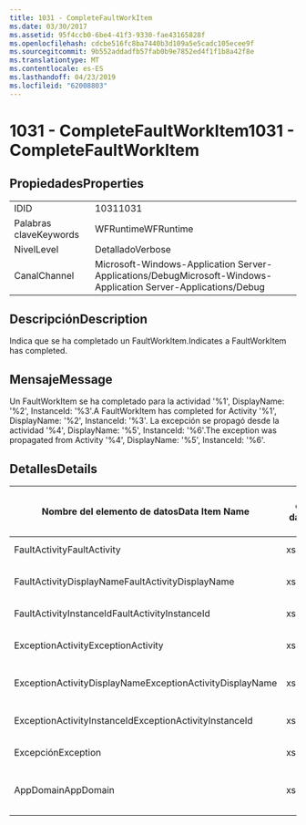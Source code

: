 ```yaml
---
title: 1031 - CompleteFaultWorkItem
ms.date: 03/30/2017
ms.assetid: 95f4ccb0-6be4-41f3-9330-fae43165828f
ms.openlocfilehash: cdcbe516fc8ba7440b3d109a5e5cadc105ecee9f
ms.sourcegitcommit: 9b552addadfb57fab0b9e7852ed4f1f1b8a42f8e
ms.translationtype: MT
ms.contentlocale: es-ES
ms.lasthandoff: 04/23/2019
ms.locfileid: "62008803"
---
```

# <a name="1031---completefaultworkitem"></a><span data-ttu-id="e1e23-102">1031 - CompleteFaultWorkItem</span><span class="sxs-lookup"><span data-stu-id="e1e23-102">1031 - CompleteFaultWorkItem</span></span>
## <a name="properties"></a><span data-ttu-id="e1e23-103">Propiedades</span><span class="sxs-lookup"><span data-stu-id="e1e23-103">Properties</span></span>  
  
|||  
|-|-|  
|<span data-ttu-id="e1e23-104">ID</span><span class="sxs-lookup"><span data-stu-id="e1e23-104">ID</span></span>|<span data-ttu-id="e1e23-105">1031</span><span class="sxs-lookup"><span data-stu-id="e1e23-105">1031</span></span>|  
|<span data-ttu-id="e1e23-106">Palabras clave</span><span class="sxs-lookup"><span data-stu-id="e1e23-106">Keywords</span></span>|<span data-ttu-id="e1e23-107">WFRuntime</span><span class="sxs-lookup"><span data-stu-id="e1e23-107">WFRuntime</span></span>|  
|<span data-ttu-id="e1e23-108">Nivel</span><span class="sxs-lookup"><span data-stu-id="e1e23-108">Level</span></span>|<span data-ttu-id="e1e23-109">Detallado</span><span class="sxs-lookup"><span data-stu-id="e1e23-109">Verbose</span></span>|  
|<span data-ttu-id="e1e23-110">Canal</span><span class="sxs-lookup"><span data-stu-id="e1e23-110">Channel</span></span>|<span data-ttu-id="e1e23-111">Microsoft-Windows-Application Server-Applications/Debug</span><span class="sxs-lookup"><span data-stu-id="e1e23-111">Microsoft-Windows-Application Server-Applications/Debug</span></span>|  
  
## <a name="description"></a><span data-ttu-id="e1e23-112">Descripción</span><span class="sxs-lookup"><span data-stu-id="e1e23-112">Description</span></span>  
 <span data-ttu-id="e1e23-113">Indica que se ha completado un FaultWorkItem.</span><span class="sxs-lookup"><span data-stu-id="e1e23-113">Indicates a FaultWorkItem has completed.</span></span>  
  
## <a name="message"></a><span data-ttu-id="e1e23-114">Mensaje</span><span class="sxs-lookup"><span data-stu-id="e1e23-114">Message</span></span>  
 <span data-ttu-id="e1e23-115">Un FaultWorkItem se ha completado para la actividad '%1', DisplayName: '%2', InstanceId: '%3'.</span><span class="sxs-lookup"><span data-stu-id="e1e23-115">A FaultWorkItem has completed for Activity '%1', DisplayName: '%2', InstanceId: '%3'.</span></span> <span data-ttu-id="e1e23-116">La excepción se propagó desde la actividad '%4', DisplayName: '%5', InstanceId: '%6'.</span><span class="sxs-lookup"><span data-stu-id="e1e23-116">The exception was propagated from Activity '%4', DisplayName: '%5', InstanceId: '%6'.</span></span>  
  
## <a name="details"></a><span data-ttu-id="e1e23-117">Detalles</span><span class="sxs-lookup"><span data-stu-id="e1e23-117">Details</span></span>  
  
|<span data-ttu-id="e1e23-118">Nombre del elemento de datos</span><span class="sxs-lookup"><span data-stu-id="e1e23-118">Data Item Name</span></span>|<span data-ttu-id="e1e23-119">Tipo del elemento de datos</span><span class="sxs-lookup"><span data-stu-id="e1e23-119">Data Item Type</span></span>|<span data-ttu-id="e1e23-120">Descripción</span><span class="sxs-lookup"><span data-stu-id="e1e23-120">Description</span></span>|  
|--------------------|--------------------|-----------------|  
|<span data-ttu-id="e1e23-121">FaultActivity</span><span class="sxs-lookup"><span data-stu-id="e1e23-121">FaultActivity</span></span>|<span data-ttu-id="e1e23-122">xs:string</span><span class="sxs-lookup"><span data-stu-id="e1e23-122">xs:string</span></span>|<span data-ttu-id="e1e23-123">Nombre de tipo de la actividad que generó el error.</span><span class="sxs-lookup"><span data-stu-id="e1e23-123">The type name of the fault activity.</span></span>|  
|<span data-ttu-id="e1e23-124">FaultActivityDisplayName</span><span class="sxs-lookup"><span data-stu-id="e1e23-124">FaultActivityDisplayName</span></span>|<span data-ttu-id="e1e23-125">xs:string</span><span class="sxs-lookup"><span data-stu-id="e1e23-125">xs:string</span></span>|<span data-ttu-id="e1e23-126">Nombre para mostrar de la actividad que generó el error.</span><span class="sxs-lookup"><span data-stu-id="e1e23-126">The display name of the fault activity.</span></span>|  
|<span data-ttu-id="e1e23-127">FaultActivityInstanceId</span><span class="sxs-lookup"><span data-stu-id="e1e23-127">FaultActivityInstanceId</span></span>|<span data-ttu-id="e1e23-128">xs:string</span><span class="sxs-lookup"><span data-stu-id="e1e23-128">xs:string</span></span>|<span data-ttu-id="e1e23-129">Identificador de la actividad que generó el error.</span><span class="sxs-lookup"><span data-stu-id="e1e23-129">The instance id of the fault activity.</span></span>|  
|<span data-ttu-id="e1e23-130">ExceptionActivity</span><span class="sxs-lookup"><span data-stu-id="e1e23-130">ExceptionActivity</span></span>|<span data-ttu-id="e1e23-131">xs:string</span><span class="sxs-lookup"><span data-stu-id="e1e23-131">xs:string</span></span>|<span data-ttu-id="e1e23-132">El nombre de tipo para mostrar de la actividad que produjo la excepción.</span><span class="sxs-lookup"><span data-stu-id="e1e23-132">The type name of the activity that threw the exception.</span></span>|  
|<span data-ttu-id="e1e23-133">ExceptionActivityDisplayName</span><span class="sxs-lookup"><span data-stu-id="e1e23-133">ExceptionActivityDisplayName</span></span>|<span data-ttu-id="e1e23-134">xs:string</span><span class="sxs-lookup"><span data-stu-id="e1e23-134">xs:string</span></span>|<span data-ttu-id="e1e23-135">El nombre para mostrar de la actividad que produjo la excepción.</span><span class="sxs-lookup"><span data-stu-id="e1e23-135">The display name of the activity that threw the exception.</span></span>|  
|<span data-ttu-id="e1e23-136">ExceptionActivityInstanceId</span><span class="sxs-lookup"><span data-stu-id="e1e23-136">ExceptionActivityInstanceId</span></span>|<span data-ttu-id="e1e23-137">xs:string</span><span class="sxs-lookup"><span data-stu-id="e1e23-137">xs:string</span></span>|<span data-ttu-id="e1e23-138">Identificador de instancia de la actividad que generó la excepción.</span><span class="sxs-lookup"><span data-stu-id="e1e23-138">The instance id of the activity that threw the exception.</span></span>|  
|<span data-ttu-id="e1e23-139">Excepción</span><span class="sxs-lookup"><span data-stu-id="e1e23-139">Exception</span></span>|<span data-ttu-id="e1e23-140">xs:string</span><span class="sxs-lookup"><span data-stu-id="e1e23-140">xs:string</span></span>|<span data-ttu-id="e1e23-141">Detalles de la excepción para la excepción</span><span class="sxs-lookup"><span data-stu-id="e1e23-141">The exception details for the exception</span></span>|  
|<span data-ttu-id="e1e23-142">AppDomain</span><span class="sxs-lookup"><span data-stu-id="e1e23-142">AppDomain</span></span>|<span data-ttu-id="e1e23-143">xs:string</span><span class="sxs-lookup"><span data-stu-id="e1e23-143">xs:string</span></span>|<span data-ttu-id="e1e23-144">La cadena devuelta por AppDomain.CurrentDomain.FriendlyName.</span><span class="sxs-lookup"><span data-stu-id="e1e23-144">The string returned by AppDomain.CurrentDomain.FriendlyName.</span></span>|
